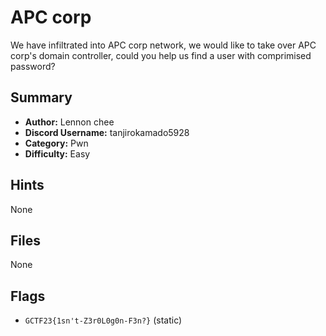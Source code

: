 # APC corp
We have infiltrated into APC corp network, we would like to take over APC corp's domain controller, could you help us find a user with comprimised password?


## Summary
- **Author:** Lennon chee
- **Discord Username:** tanjirokamado5928
- **Category:** Pwn
- **Difficulty:** Easy

## Hints
None

## Files
None

## Flags
- `GCTF23{1sn't-Z3r0L0g0n-F3n?}` (static)

